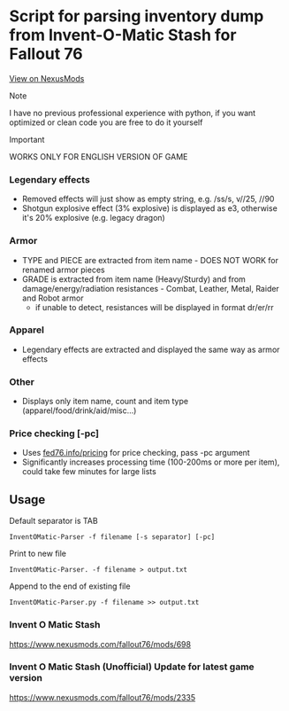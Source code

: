 # Script for parsing inventory dump from Invent-O-Matic Stash for Fallout 76

[View on NexusMods](https://www.nexusmods.com/fallout76/mods/2285)

> [!NOTE]
> I have no previous professional experience with python, if you want optimized or clean code you are free to do it yourself

> [!IMPORTANT]
> WORKS ONLY FOR ENGLISH VERSION OF GAME

### Legendary effects
- Removed effects will just show as empty string, e.g. /ss/s, v//25, //90
- Shotgun explosive effect (3% explosive) is displayed as e3, otherwise it's 20% explosive (e.g. legacy dragon)

### Armor
- TYPE and PIECE are extracted from item name - DOES NOT WORK for renamed armor pieces
- GRADE is extracted from item name (Heavy/Sturdy) and from damage/energy/radiation resistances - Combat, Leather, Metal, Raider and Robot armor
  - if unable to detect, resistances will be displayed in format dr/er/rr

### Apparel
- Legendary effects are extracted and displayed the same way as armor effects

### Other
- Displays only item name, count and item type (apparel/food/drink/aid/misc...)

### Price checking [-pc]
- Uses [fed76.info/pricing](https://fed76.info/pricing) for price checking, pass -pc argument
- Significantly increases processing time (100-200ms or more per item), could take few minutes for large lists


## Usage
Default separator is TAB
```
InventOMatic-Parser -f filename [-s separator] [-pc]
```

Print to new file
```
InventOMatic-Parser. -f filename > output.txt
```

Append to the end of existing file
```
InventOMatic-Parser.py -f filename >> output.txt
```

### Invent O Matic Stash
https://www.nexusmods.com/fallout76/mods/698


### Invent O Matic Stash (Unofficial) Update for latest game version
https://www.nexusmods.com/fallout76/mods/2335
